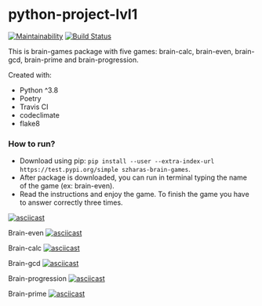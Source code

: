 # python-project-lvl1

[![Maintainability](https://api.codeclimate.com/v1/badges/94c4382ba45dfae5ef7c/maintainability)](https://codeclimate.com/github/szharas/python-project-lvl1/maintainability) [![Build Status](https://travis-ci.com/szharas/python-project-lvl1.svg?branch=master)](https://travis-ci.com/szharas/python-project-lvl1)

This is brain-games package with five games: brain-calc, brain-even, brain-gcd, brain-prime and brain-progression.

Created with:
- Python ^3.8
- Poetry
- Travis CI
- codeclimate
- flake8

### How to run?
- Download using pip: `pip install --user --extra-index-url https://test.pypi.org/simple szharas-brain-games`.
- After package is downloaded, you can run in terminal typing the name of the game (ex: brain-even).
- Read the instructions and enjoy the game. To finish the game you have to answer correctly three times.

[![asciicast](https://asciinema.org/a/RFDlpRl2veUlftHVQQcPXlD1w.svg)](https://asciinema.org/a/RFDlpRl2veUlftHVQQcPXlD1w)

Brain-even
[![asciicast](https://asciinema.org/a/L4ritm8jip8OMnwnFwjBAnyOg.svg)](https://asciinema.org/a/L4ritm8jip8OMnwnFwjBAnyOg)

Brain-calc
[![asciicast](https://asciinema.org/a/o9B8EvjzS7P4ddlfICJKB8YXc.svg)](https://asciinema.org/a/o9B8EvjzS7P4ddlfICJKB8YXc)

Brain-gcd
[![asciicast](https://asciinema.org/a/qrNDAP8YUi0KjpJ0oYBS9DLpC.svg)](https://asciinema.org/a/qrNDAP8YUi0KjpJ0oYBS9DLpC)

Brain-progression
[![asciicast](https://asciinema.org/a/rm0zM03Ol7B0xnPeGqvMbFOmT.svg)](https://asciinema.org/a/rm0zM03Ol7B0xnPeGqvMbFOmT)

Brain-prime
[![asciicast](https://asciinema.org/a/XqlYxNj9VBYLDudtv024P9fZ8.svg)](https://asciinema.org/a/XqlYxNj9VBYLDudtv024P9fZ8)
